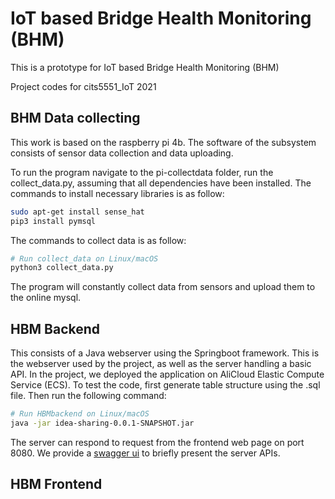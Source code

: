 # IoT based Bridge Health Monitoring (BHM)

This is a prototype for IoT based Bridge Health Monitoring (BHM)

Project codes for cits5551_IoT 2021

## BHM Data collecting
This work is based on the raspberry pi 4b. The software of the subsystem consists of sensor data collection and data uploading.

To run the program navigate to the pi-collectdata folder, run the collect_data.py, assuming that all dependencies have been installed. The commands to install necessary libraries is as follow:

```bash
sudo apt-get install sense_hat
pip3 install pymsql
```
The commands to collect data is as follow:
```bash
# Run collect_data on Linux/macOS
python3 collect_data.py
```
The program will constantly collect data from sensors and upload them to the online mysql.

## HBM Backend
This consists of a Java webserver using the Springboot  framework. This is the webserver used by the project, as well as the server handling a basic API. In the project, we deployed the application on AliCloud Elastic Compute Service (ECS).
To test the code, first generate table structure using the .sql file. Then run the following command:
```bash
# Run HBMbackend on Linux/macOS
java -jar idea-sharing-0.0.1-SNAPSHOT.jar
```
The server can respond to request from the frontend web page on port 8080. We provide a [swagger ui](http://120.78.146.114:8080/swagger-ui.html#) to briefly present the server APIs.

## HBM Frontend

